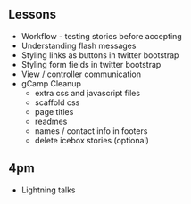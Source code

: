 ## Lessons

* Workflow - testing stories before accepting
* Understanding flash messages
* Styling links as buttons in twitter bootstrap
* Styling form fields in twitter bootstrap
* View / controller communication
* gCamp Cleanup
    * extra css and javascript files
    * scaffold css
    * page titles
    * readmes
    * names / contact info in footers
    * delete icebox stories (optional)

## 4pm

* Lightning talks

